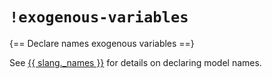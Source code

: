 # `!exogenous-variables`

{== Declare names exogenous variables ==}

See [{{ slang._names }}](`names.md`) for details on declaring model names.

